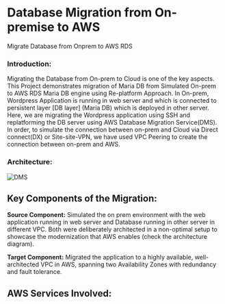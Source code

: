# Database Migration from On-premise to AWS
Migrate Database from Onprem to AWS RDS

### Introduction:
Migrating the Database from On-prem to Cloud is one of the key aspects. This Project demonstrates migration of Maria DB from Simulated On-prem to AWS RDS Maria DB engine using Re-platform Approach. In On-prem,  Wordpress Application is running in web server and which is connected to persistent layer [DB layer] (Maria DB) which is deployed in other server. Here, we are migrating the Wordpress application using SSH and replatforming the DB server using AWS Database Migration Service(DMS). In order, to simulate the connection between on-prem and Cloud via Direct connect(DX) or Site-site-VPN, we have used VPC Peering to create the connection between on-prem and AWS.


### Architecture:
![DMS](https://github.com/user-attachments/assets/b698d7c2-d9fe-44aa-be8c-1e50b1f5c058)

## Key Components of the Migration:
**Source Component:**
Simulated the on prem environment with the web application running in web server and Database running in other server in different VPC. Both were deliberately architected in a non-optimal setup to showcase the modernization that AWS enables (check the architecture diagram).

**Target Component:**
Migrated the application to a highly available, well-architected VPC in AWS, spanning two Availability Zones with redundancy and fault tolerance.

## AWS Services Involved:

